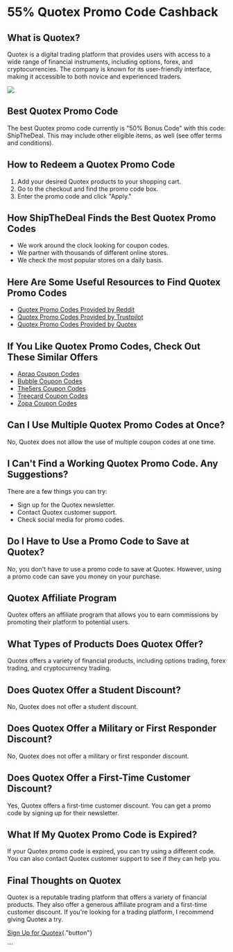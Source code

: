 # 55% Quotex Promo Code Cashback

## What is Quotex?

Quotex is a digital trading platform that provides users with access to
a wide range of financial instruments, including options, forex, and
cryptocurrencies. The company is known for its user-friendly interface,
making it accessible to both novice and experienced traders.

[![](https://static.quotex.io/files/4_en/300_250.jpg)](https://traff.sbs/brokerqxlid)

## Best Quotex Promo Code

The best Quotex promo code currently is "50% Bonus Code" with this
code: ShipTheDeal. This may include other eligible items, as well (see
offer terms and conditions).

## How to Redeem a Quotex Promo Code

1.  Add your desired Quotex products to your shopping cart.
2.  Go to the checkout and find the promo code box.
3.  Enter the promo code and click "Apply."

## How ShipTheDeal Finds the Best Quotex Promo Codes

-   We work around the clock looking for coupon codes.
-   We partner with thousands of different online stores.
-   We check the most popular stores on a daily basis.

## Here Are Some Useful Resources to Find Quotex Promo Codes

-   [Quotex Promo Codes Provided by
    Reddit](\%22https://www.reddit.com/search/?q=quotex+promo+code&type=link&cId=1e2056ed-4cf9-48ba-b4bd-dae9f948f59c&iId=0bfa96ac-e244-40e2-ac02-b6cb3cddcc34\%22)
-   [Quotex Promo Codes Provided by
    Trustpilot](\%22https://www.trustpilot.com/review/qxbroker.com\%22)
-   [Quotex Promo Codes Provided by
    Quotex](\%22https://qxbroker.com/\%22)

## If You Like Quotex Promo Codes, Check Out These Similar Offers

-   [Aprao Coupon
    Codes](\%22https://shipthedeal.com/store/aprao-coupon\%22)
-   [Bubble Coupon
    Codes](\%22https://shipthedeal.com/store/bubble-coupon\%22)
-   [The5ers Coupon
    Codes](\%22https://shipthedeal.com/store/the5ers-coupon\%22)
-   [Treecard Coupon
    Codes](\%22https://shipthedeal.com/store/treecard-coupon\%22)
-   [Zopa Coupon
    Codes](\%22https://shipthedeal.com/store/zopa-coupon\%22)

## Can I Use Multiple Quotex Promo Codes at Once?

No, Quotex does not allow the use of multiple coupon codes at one time.

## I Can\'t Find a Working Quotex Promo Code. Any Suggestions?

There are a few things you can try:

-   Sign up for the Quotex newsletter.
-   Contact Quotex customer support.
-   Check social media for promo codes.

## Do I Have to Use a Promo Code to Save at Quotex?

No, you don\'t have to use a promo code to save at Quotex. However,
using a promo code can save you money on your purchase.

## Quotex Affiliate Program

Quotex offers an affiliate program that allows you to earn commissions
by promoting their platform to potential users.

## What Types of Products Does Quotex Offer?

Quotex offers a variety of financial products, including options
trading, forex trading, and cryptocurrency trading.

## Does Quotex Offer a Student Discount?

No, Quotex does not offer a student discount.

## Does Quotex Offer a Military or First Responder Discount?

No, Quotex does not offer a military or first responder discount.

## Does Quotex Offer a First-Time Customer Discount?

Yes, Quotex offers a first-time customer discount. You can get a promo
code by signing up for their newsletter.

## What If My Quotex Promo Code is Expired?

If your Quotex promo code is expired, you can try using a different
code. You can also contact Quotex customer support to see if they can
help you.

## Final Thoughts on Quotex

Quotex is a reputable trading platform that offers a variety of
financial products. They also offer a generous affiliate program and a
first-time customer discount. If you\'re looking for a trading platform,
I recommend giving Quotex a try.

[Sign Up for
Quotex](\%22https://traff.sbs/brokerqxsignup\%22){."button"}

\`\`\`

